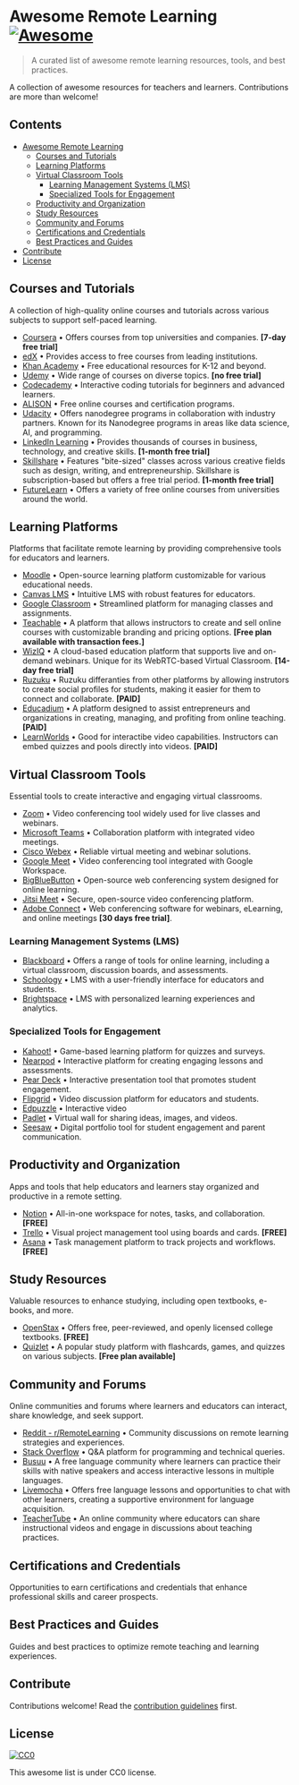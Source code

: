 # Awesome Remote Learning [![Awesome](https://awesome.re/badge.svg)](https://awesome.re)

> A curated list of awesome remote learning resources, tools, and best practices.

A collection of awesome resources for teachers and learners. Contributions are more than welcome!


## Contents

- [Awesome Remote Learning](#)
  - [Courses and Tutorials](#courses-and-tutorials)
  - [Learning Platforms](#learning-platforms)
  - [Virtual Classroom Tools](#virtual-classroom-tools)
    - [Learning Management Systems (LMS)](#learning-management-systems-lms)
    - [Specialized Tools for Engagement](#specialized-tools-for-engagement)
  - [Productivity and Organization](#productivity-and-organization)
  - [Study Resources](#study-resources)
  - [Community and Forums](#community-and-forums)
  - [Certifications and Credentials](#certifications-and-credentials)
  - [Best Practices and Guides](#best-practices-and-guides)
- [Contribute](#contribute)
- [License](#license)


## Courses and Tutorials

A collection of high-quality online courses and tutorials across various subjects to support self-paced learning.

- [Coursera](https://www.coursera.org/) • Offers courses from top universities and companies. **[7-day free trial]**
- [edX](https://www.edx.org/) • Provides access to free courses from leading institutions.
- [Khan Academy](https://www.khanacademy.org/) • Free educational resources for K-12 and beyond.
- [Udemy](https://www.udemy.com/) • Wide range of courses on diverse topics. **[no free trial]**
- [Codecademy](https://www.codecademy.com/) • Interactive coding tutorials for beginners and advanced learners.
- [ALISON](https://alison.com/) • Free online courses and certification programs.
- [Udacity](https://www.udacity.com/) • Offers nanodegree programs in collaboration with industry partners. Known for its Nanodegree programs in areas like data science, AI, and programming.
- [LinkedIn Learning](https://www.linkedin.com/learning/) • Provides thousands of courses in business, technology, and creative skills. **[1-month free trial]**
- [Skillshare](https://www.skillshare.com/) • Features "bite-sized" classes across various creative fields such as design, writing, and entrepreneurship. Skillshare is subscription-based but offers a free trial period. **[1-month free trial]**
- [FutureLearn](https://www.futurelearn.com/) • Offers a variety of free online courses from universities around the world.

## Learning Platforms

Platforms that facilitate remote learning by providing comprehensive tools for educators and learners.

- [Moodle](https://moodle.org/) • Open-source learning platform customizable for various educational needs.
- [Canvas LMS](https://www.instructure.com/canvas/) • Intuitive LMS with robust features for educators.
- [Google Classroom](https://edu.google.com/products/classroom/) • Streamlined platform for managing classes and assignments.
- [Teachable](https://teachable.com/) • A platform that allows instructors to create and sell online courses with customizable branding and pricing options. **[Free plan available with transaction fees.]**
- [WizIQ](https://www.wiziq.com/) • A cloud-based education platform that supports live and on-demand webinars. Unique for its WebRTC-based Virtual Classroom. **[14-day free trial]**
- [Ruzuku](https://www.ruzuku.com/) • Ruzuku differanties from other platforms by allowing instrutors to create social profiles for students, making it easier for them to connect and collaborate. **[PAID]**
- [Educadium](https://www.educadium.com/) • A platform designed to assist entrepreneurs and organizations in creating, managing, and profiting from online teaching. **[PAID]**
- [LearnWorlds](https://www.learnworlds.com/) • Good for interactibe video capabilities. Instructors can embed quizzes and pools directly into videos. **[PAID]**

## Virtual Classroom Tools

Essential tools to create interactive and engaging virtual classrooms.

- [Zoom](https://zoom.us/) • Video conferencing tool widely used for live classes and webinars.
- [Microsoft Teams](https://www.microsoft.com/en/microsoft-teams/group-chat-software) • Collaboration platform with integrated video meetings.
- [Cisco Webex](https://www.webex.com/) • Reliable virtual meeting and webinar solutions.
- [Google Meet](https://meet.google.com/) • Video conferencing tool integrated with Google Workspace.
- [BigBlueButton](https://bigbluebutton.org/) • Open-source web conferencing system designed for online learning.
- [Jitsi Meet](https://jitsi.org/jitsi-meet/) • Secure, open-source video conferencing platform.
- [Adobe Connect](https://www.adobe.com/products/adobeconnect.html) • Web conferencing software for webinars, eLearning, and online meetings **[30 days free trial]**.

### Learning Management Systems (LMS)
- [Blackboard](https://help.blackboard.com/) • Offers a range of tools for online learning, including a virtual classroom, discussion boards, and assessments.
- [Schoology](https://www.schoology.com/) • LMS with a user-friendly interface for educators and students.
- [Brightspace](https://www.d2l.com/brightspace/) • LMS with personalized learning experiences and analytics.

### Specialized Tools for Engagement
- [Kahoot!](https://kahoot.com/) • Game-based learning platform for quizzes and surveys.
- [Nearpod](https://nearpod.com/) • Interactive platform for creating engaging lessons and assessments.
- [Pear Deck](https://www.peardeck.com/) • Interactive presentation tool that promotes student engagement.
- [Flipgrid](https://info.flipgrid.com/) • Video discussion platform for educators and students.
- [Edpuzzle](https://edpuzzle.com/) • Interactive video
- [Padlet](https://padlet.com/) • Virtual wall for sharing ideas, images, and videos.
- [Seesaw](https://web.seesaw.me/) • Digital portfolio tool for student engagement and parent communication.


## Productivity and Organization

Apps and tools that help educators and learners stay organized and productive in a remote setting.

- [Notion](https://www.notion.so/) • All-in-one workspace for notes, tasks, and collaboration. **[FREE]**
- [Trello](https://trello.com/) • Visual project management tool using boards and cards. **[FREE]**
- [Asana](https://asana.com/) • Task management platform to track projects and workflows. **[FREE]**

## Study Resources

Valuable resources to enhance studying, including open textbooks, e-books, and more.

- [OpenStax](https://openstax.org/) • Offers free, peer-reviewed, and openly licensed college textbooks. **[FREE]**
- [Quizlet](https://quizlet.com/) • A popular study platform with flashcards, games, and quizzes on various subjects. **[Free plan available]**

## Community and Forums

Online communities and forums where learners and educators can interact, share knowledge, and seek support.

- [Reddit - r/RemoteLearning](https://www.reddit.com/r/RemoteLearning/) • Community discussions on remote learning strategies and experiences.
- [Stack Overflow](https://stackoverflow.com/) • Q&A platform for programming and technical queries.
- [Busuu](https://www.busuu.com/) • A free language community where learners can practice their skills with native speakers and access interactive lessons in multiple languages.
- [Livemocha](https://www.livemochas.com/) • Offers free language lessons and opportunities to chat with other learners, creating a supportive environment for language acquisition.
- [TeacherTube](https://www.teachertube.com/) • An online community where educators can share instructional videos and engage in discussions about teaching practices.

## Certifications and Credentials

Opportunities to earn certifications and credentials that enhance professional skills and career prospects.


## Best Practices and Guides

Guides and best practices to optimize remote teaching and learning experiences.


## Contribute

Contributions welcome! Read the [contribution guidelines](contributing.md) first.

## License

[![CC0](https://licensebuttons.net/p/zero/1.0/88x31.png)](https://creativecommons.org/publicdomain/zero/1.0/)

This awesome list is under CC0 license.

